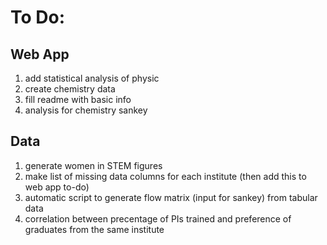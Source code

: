 # To Do:
## Web App
1. add statistical analysis of physic
2. create chemistry data
3. fill readme with basic info
4. analysis for chemistry sankey 

## Data
1. generate women in STEM figures
2. make list of missing data columns for each institute (then add this to web app to-do)
3. automatic script to generate flow matrix (input for sankey) from tabular data
4. correlation between precentage of PIs trained and preference of graduates from the same institute
